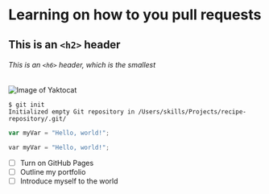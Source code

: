 # Learning on how to you pull requests

## This is an `<h2>` header

###### This is an `<h6>` header, which is the smallest


![Image of Yaktocat](https://octodex.github.com/images/yaktocat.png)


```
$ git init
Initialized empty Git repository in /Users/skills/Projects/recipe-repository/.git/
```


``` javascript
var myVar = "Hello, world!";
```

``` python
var myVar = "Hello, world!";
```


- [ ] Turn on GitHub Pages
- [ ] Outline my portfolio
- [ ] Introduce myself to the world
